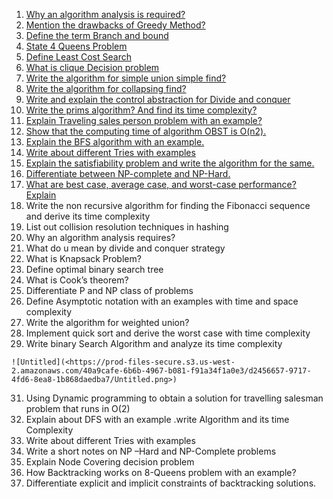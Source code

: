 1. [Why an algorithm analysis is required?](https://www.notion.so/Why-an-algorithm-analysis-is-required-eea149946e5f40ab940e72b5a3e03b14?pvs=21)
2. [Mention the drawbacks of Greedy Method?](https://www.notion.so/Mention-the-drawbacks-of-Greedy-Method-6cffccd8aaeb4ae788d7e56767c24b9d?pvs=21)
3. [Define the term Branch and bound](https://www.notion.so/Define-the-term-Branch-and-bound-d1368e0289ac488982020f25082e26b5?pvs=21)
4. [State 4 Queens Problem](https://www.notion.so/State-4-Queens-Problem-68ff697ed7bb4df394ca8f60c7200c0d?pvs=21)
5. [Define Least Cost Search](https://www.notion.so/Define-Least-Cost-Search-5dac942e41df4565a6121fb56eae9510?pvs=21)
6. [What is clique Decision problem](https://www.notion.so/What-is-clique-Decision-problem-290d09f78fbc42748a8198b983545222?pvs=21)
7. [Write the algorithm for simple union simple find?](https://www.notion.so/Write-the-algorithm-for-simple-union-simple-find-6508f37284054eac99e3dd4bd55754f3?pvs=21)
8. [Write the algorithm for collapsing find?](https://www.notion.so/Write-the-algorithm-for-collapsing-find-bf2c67ac22524ca4b703ceb20e67fa49?pvs=21)
9. [Write and explain the control abstraction for Divide and conquer](https://www.notion.so/Write-and-explain-the-control-abstraction-for-Divide-and-conquer-a5b12a7629164a099fcbd258d134c75d?pvs=21)
10. [Write the prims algorithm? And find its time complexity?](https://www.notion.so/Write-the-prims-algorithm-And-find-its-time-complexity-21db20cfa0144550ac1d61044ba88549?pvs=21)
11. [Explain Traveling sales person problem with an example?](https://www.notion.so/Explain-Traveling-sales-person-problem-with-an-example-cc81a9ef9474472097dc354dcccfa9c6?pvs=21)
12. [Show that the computing time of algorithm OBST is O(n2).](https://www.notion.so/Show-that-the-computing-time-of-algorithm-OBST-is-O-n2-ebc298d8926c47a097c17c251de6b856?pvs=21)
13. [Explain the BFS algorithm with an example.](https://www.notion.so/Explain-the-BFS-algorithm-with-an-example-919ba20b9d934ba1837bfca8049fbb38?pvs=21)
14. [Write about different Tries with examples](https://www.notion.so/Write-about-different-Tries-with-examples-b22a6dc90e63446d9611c4f7a92c0968?pvs=21)
15. [Explain the satisfiability problem and write the algorithm for the same.](https://www.notion.so/Explain-the-satisfiability-problem-and-write-the-algorithm-for-the-same-96e2799ee289489cafd0c16d35b16cd5?pvs=21)
16. [Differentiate between NP-complete and NP-Hard.](https://www.notion.so/Differentiate-between-NP-complete-and-NP-Hard-40f8157937014bffb2efcc40ab90c1fe?pvs=21)
17. [What are best case, average case, and worst-case performance? Explain](https://www.notion.so/What-are-best-case-average-case-and-worst-case-performance-Explain-13e8581521e14c07969dc733da0cc15e?pvs=21)
18. Write the non recursive algorithm for finding the Fibonacci sequence and derive its time complexity
19. List out collision resolution techniques in hashing
20. Why an algorithm analysis requires?
21. What do u mean by divide and conquer strategy
22. What is Knapsack Problem?
23. Define optimal binary search tree
24. What is Cook’s theorem?
25. Differentiate P and NP class of problems
26. Define Asymptotic notation with an examples with time and space complexity
27. Write the algorithm for weighted union?
28. Implement quick sort and derive the worst case with time complexity
29. Write binary Search Algorithm and analyze its time complexity

```
![Untitled](<https://prod-files-secure.s3.us-west-2.amazonaws.com/40a9cafe-6b6b-4967-b081-f91a34f1a0e3/d2456657-9717-4fd6-8ea8-1b868daedba7/Untitled.png>)
```

31. Using Dynamic programming to obtain a solution for travelling salesman problem that runs in O(2)
32. Explain about DFS with an example .write Algorithm and its time Complexity
33. Write about different Tries with examples
34. Write a short notes on NP –Hard and NP-Complete problems
35. Explain Node Covering decision problem
36. How Backtracking works on 8-Queens problem with an example?
37. Differentiate explicit and implicit constraints of backtracking solutions.